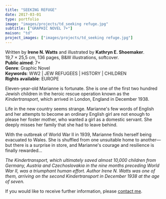 ```yaml
---
title: "SEEKING REFUGE"
date: 2017-03-01
type: portfolio
image: "images/projects/td_seeking refuge.jpg"
subtitle: ["GRAPHIC NOVEL 7+"]
maison: "td"
project_images: ["images/projects/td_seeking refuge.jpg"]
---
```


Written by **Irene N. Watts** and illustrated by **Kathryn E. Shoemaker**.   
19,7 × 25,5 cm, 136 pages, B&W illustrations, softcover.   
**Public aimed**: 7+   
**Genre**: Graphic Novel      
**Keywords**: WW2 | JEW REFUGEES | HISTORY | CHILDREN    
**Rights available**: EUROPE 
 
 
Eleven-year-old Marianne is fortunate.
She is one of the first two hundred Jewish children in the heroic rescue operation known as the *Kindertransport*,
which arrived in London, England in December 1938.

Life in the new country seems strange. Marianne's few words of English and her attempts to become an ordinary English girl
are not enough to please her foster mother, who wanted a girl as a domestic servant. 
She deeply misses her family that she had to leave behind.

With the outbreak of World War II in 1939, Marianne finds herself being evacuated to Wales. 
She is shuffled from one unsuitable home to another—but there is a surprise in store, and Marianne's courage
and resilience is finally rewarded...


*The Kindertransport, which ultimately saved almost 10,000 children from Germany, Austria and Czechoslovakia* 
*in the nine months preceding World War II, was a triumphant human effort.*
*Author Irene N. Watts was one of them, arriving on the second Kindertransport in December 1938 at the age of seven.*





If you would like to receive further information, please [contact me](mailto:melanie.guillaumin.edition@gmail.com).


